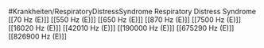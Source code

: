 #Krankheiten/RespiratoryDistressSyndrome
Respiratory Distress Syndrome
[[70 Hz (E)]]
[[550 Hz (E)]]
[[650 Hz (E)]]
[[870 Hz (E)]]
[[7500 Hz (E)]]
[[16020 Hz (E)]]
[[42010 Hz (E)]]
[[190000 Hz (E)]]
[[675290 Hz (E)]]
[[826900 Hz (E)]]